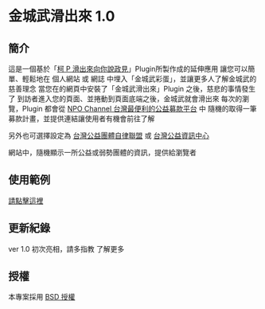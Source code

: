 # 金城武滑出來 1.0


## 簡介

這是一個基於「[柯 P 滑出來向你說政見](http://goooooooogle.github.io/kp/)」Plugin所製作成的延伸應用
讓您可以簡單、輕鬆地在 個人網站 或 網誌 中埋入「金城武彩蛋」，並讓更多人了解金城武的慈善理念
當您在的網頁中安裝了「金城武滑出來」Plugin 之後，慈悲的事情發生了
到訪者進入您的頁面、並捲動到頁面底端之後，金城武就會滑出來
每次的瀏覽，Plugin 都會從 [NPO Channel 台灣最便利的公益募款平台](http://www.npochannel.net/) 中
隨機的取得一筆募款計畫，並提供連結讓使用者有機會前往了解


另外也可選擇設定為 [台灣公益團體自律聯盟](http://www.twnpos.org.tw/) 或 [台灣公益資訊中心](http://www.npo.org.tw/)

網站中，隨機顯示一所公益或弱勢團體的資訊，提供給瀏覽者


## 使用範例

[請點擊這裡](http://goooooooogle.github.io/kaneshiro/)


## 更新紀錄

ver 1.0 初次亮相，請多指教 了解更多


## 授權

本專案採用 [BSD 授權](https://github.com/goooooooogle/kaneshiro/blob/gh-pages/LICENSE)
